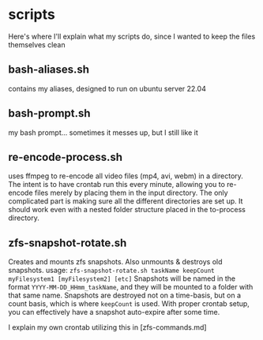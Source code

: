 # scripts

Here's where I'll explain what my scripts do, since I wanted to keep the files themselves clean

## bash-aliases.sh

contains my aliases, designed to run on ubuntu server 22.04

## bash-prompt.sh

my bash prompt... sometimes it messes up, but I still like it

## re-encode-process.sh

uses ffmpeg to re-encode all video files (mp4, avi, webm) in a directory. The intent is to have crontab run this every minute, allowing you to re-encode files merely by placing them in the input directory. The only complicated part is making sure all the different directories are set up. It should work even with a nested folder structure placed in the to-process directory. 

## zfs-snapshot-rotate.sh

Creates and mounts zfs snapshots. Also unmounts & destroys old snapshots. usage: `zfs-snapshot-rotate.sh taskName keepCount myFilesystem1 [myFilesystem2] [etc]`
Snapshots will be named in the format `YYYY-MM-DD_HHmm_taskName`, and they will be mounted to a folder with that same name. Snapshots are destroyed not on a time-basis, but on a count basis, which is where `keepCount` is used. With proper crontab setup, you can effectively have a snapshot auto-expire after some time. 

 I explain my own crontab utilizing this in [zfs-commands.md]
